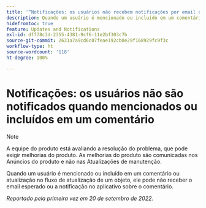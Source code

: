 ```yaml
---
title: '“Notificações: os usuários não recebem notificações por email ou no aplicativo quando são mencionados ou incluídos em um comentário”'
description: Quando um usuário é mencionado ou incluído em um comentário ou atualização no fluxo de atualização de um objeto, ele pode não receber o email ou a notificação no aplicativo esperados sobre o comentário.
hidefromtoc: true
feature: Updates and Notifications
exl-id: dff78c3d-2355-4381-9cf6-11e2bf303c7b
source-git-commit: 2631a7a9cd6c07feae192cb0e29f168929fc9f3c
workflow-type: ht
source-wordcount: '118'
ht-degree: 100%

---
```


# Notificações: os usuários não são notificados quando mencionados ou incluídos em um comentário

>[!NOTE]
>
>A equipe do produto está avaliando a resolução do problema, que pode exigir melhorias do produto. As melhorias do produto são comunicadas nos Anúncios do produto e não nas Atualizações de manutenção.

Quando um usuário é mencionado ou incluído em um comentário ou atualização no fluxo de atualização de um objeto, ele pode não receber o email esperado ou a notificação no aplicativo sobre o comentário.

_Reportado pela primeira vez em 20 de setembro de 2022._
